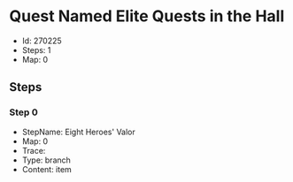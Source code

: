 # Quest Named Elite Quests in the Hall

- Id: 270225
- Steps: 1
- Map: 0

## Steps

### Step 0
- StepName:  Eight Heroes' Valor
- Map:  0
- Trace:  
- Type:  branch
- Content:  item


